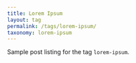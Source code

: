 ```yaml
---
title: Lorem Ipsum
layout: tag
permalink: /tags/lorem-ipsum/
taxonomy: lorem-ipsum
---
```


Sample post listing for the tag `lorem-ipsum`.
